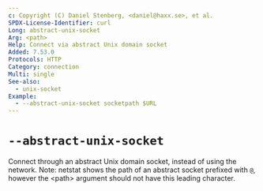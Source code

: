 ```yaml
---
c: Copyright (C) Daniel Stenberg, <daniel@haxx.se>, et al.
SPDX-License-Identifier: curl
Long: abstract-unix-socket
Arg: <path>
Help: Connect via abstract Unix domain socket
Added: 7.53.0
Protocols: HTTP
Category: connection
Multi: single
See-also:
  - unix-socket
Example:
  - --abstract-unix-socket socketpath $URL
---
```


# `--abstract-unix-socket`

Connect through an abstract Unix domain socket, instead of using the network.
Note: netstat shows the path of an abstract socket prefixed with `@`, however
the \<path\> argument should not have this leading character.
